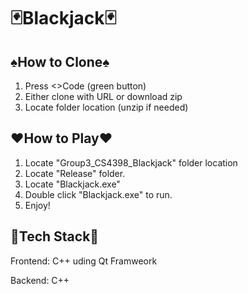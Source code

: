 # **:black_joker:Blackjack:black_joker:**

## :spades:How to Clone:spades:
1. Press <>Code (green button)
2. Either clone with URL or download zip
3. Locate folder location (unzip if needed)


## :hearts:How to Play:hearts:
1. Locate "Group3_CS4398_Blackjack" folder location
2. Locate "Release" folder.
3. Locate "Blackjack.exe"
4. Double click "Blackjack.exe" to run.
5. Enjoy!

## :floppy_disk:Tech Stack:floppy_disk:
Frontend: C++ uding Qt Framweork

Backend: C++
